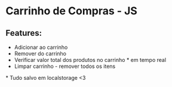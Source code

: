 <h1>Carrinho de Compras - JS</h1>

<h2>Features:</h2>

<ul>
    <li>Adicionar ao carrinho</li>
    <li>Remover do carrinho</li>
    <li>Verificar valor total dos produtos no carrinho * em tempo real</li>
    <li>Limpar carrinho - remover todos os itens</li>
</ul>

<span>* Tudo salvo em localstorage <3 </span>
